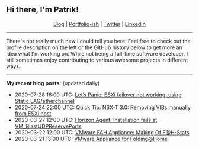 ## Hi there, I'm Patrik!

<p align="center">
    <a href="https://patrik.kernstock.net">Blog</a> |
    <a href="https://patrik.kernstock.io">Portfolio-ish</a> |
    <a href="https://twitter.com/Patschi95">Twitter</a> |
    <a href="https://www.linkedin.com/in/pkernstock/">LinkedIn</a>
</p> 

---

There's not really much new I could tell you here: Feel free to check out the profile description on the left or the GitHub history below to get more an idea what I'm working on. While not being a full-time software developer, I still sometimes enjoy contributing to various awesome projects in different ways.

---

**My recent blog posts:** (updated daily)
- 2020-07-28 16:00 UTC: <a href="https://patrik.kernstock.net/2020/07/lets-panic-esxi-failover-not-working-using-static-lag-etherchannel/" target="_blank">Let’s Panic: ESXi failover not working, using Static LAG/etherchannel</a>
- 2020-07-24 22:00 UTC: <a href="https://patrik.kernstock.net/2020/07/quick-tip-nsx-t-3-0-removing-vibs-manually-from-esxi-host/" target="_blank">Quick Tip: NSX-T 3.0: Removing VIBs manually from ESXi host</a>
- 2020-03-27 12:00 UTC: <a href="https://patrik.kernstock.net/2020/03/horizon-agent-installation-fails-at-vm_blastudpreserveports/" target="_blank">Horizon Agent: Installation fails at VM_BlastUDPReservePorts</a>
- 2020-03-22 12:00 UTC: <a href="https://patrik.kernstock.net/2020/03/vmware-fah-appliance-making-of-fh-stats/" target="_blank">VMware FAH Appliance: Making Of F@H-Stats</a>
- 2020-03-21 13:00 UTC: <a href="https://patrik.kernstock.net/2020/03/vmware-appliance-for-folding-at-home/" target="_blank">VMware Appliance for Folding@Home</a>
